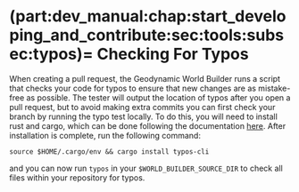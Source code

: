 (part:dev_manual:chap:start_developing_and_contribute:sec:tools:subsec:typos)=
Checking For Typos
=====

When creating a pull request, the Geodynamic World Builder runs a script that checks your code for typos to ensure that new changes are as mistake-free as possible. The tester will output the location of typos after you open a pull request, but to avoid making extra commits you can first check your branch by running the typo test locally. To do this, you will need to install rust and cargo, which can be done following the documentation [here](https://doc.rust-lang.org/cargo/getting-started/installation.html). After installation is complete, run the following command:

`source $HOME/.cargo/env && cargo install typos-cli`

and you can now run `typos` in your `$WORLD_BUILDER_SOURCE_DIR` to check all files within your repository for typos.